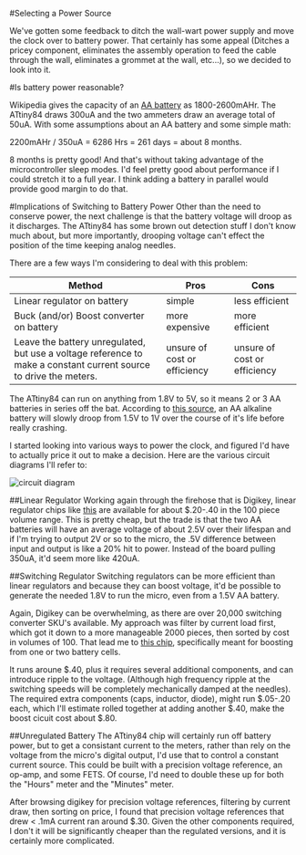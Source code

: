 #Selecting a Power Source

We've gotten some feedback to ditch the wall-wart power supply and move the clock over to battery power. That certainly has some appeal (Ditches a pricey component, eliminates the assembly operation to feed the cable through the wall, eliminates a grommet at the wall, etc...), so we decided to look into it.

#Is battery power reasonable?

Wikipedia gives the capacity of an [AA battery](http://en.wikipedia.org/wiki/AA_battery) as 1800-2600mAHr. The ATtiny84 draws 300uA and the two ammeters draw an average total of 50uA. With some assumptions about an AA battery and some simple math:

2200mAHr / 350uA = 6286 Hrs = 261 days = about 8 months.

8 months is pretty good! And that's without taking advantage of the microcontroller sleep modes. I'd feel pretty good about performance if I could stretch it to a full year. I think adding a battery in parallel would provide good margin to do that.

#Implications of Switching to Battery Power
Other than the need to conserve power, the next challenge is that the battery voltage will droop as it discharges. The ATtiny84 has some brown out detection stuff I don't know much about, but more importantly, drooping voltage can't effect the position of the time keeping analog needles.

There are a few ways I'm considering to deal with this problem:

|Method                                                                                                             | Pros                         | Cons                         |
|-------------------------------------------------------------------------------------------------------------------|------------------------------|------------------------------|
| Linear regulator on battery                                                                                       | simple                       | less efficient               |
| Buck (and/or) Boost converter on battery                                                                          | more expensive               | more efficient               |
| Leave the battery unregulated, but use a voltage reference to make a constant current source to drive the meters. | unsure of cost or efficiency | unsure of cost or efficiency |


The ATtiny84 can run on anything from 1.8V to 5V, so it means 2 or 3 AA batteries in series off the bat. According to [this source](http://www.powerstream.com/AA-tests.htm), an AA alkaline battery will slowly droop from 1.5V to 1V over the course of it's life before really crashing.

I started looking into various ways to power the clock, and figured I'd have to actually price it out to make a decision. Here are the various circuit diagrams I'll refer to:

![circuit diagram](https://raw.githubusercontent.com/awkwardengineer/Clock/master/Photos/Blog%20Post%20Material/board%20power%20estimates.png)



##Linear Regulator
Working again through the firehose that is Digikey, linear regulator chips like [this](http://www.ti.com/lit/ds/symlink/lp2951-33.pdf) are available for about $.20-.40 in the 100 piece volume range. This is pretty cheap, but the trade is that the two AA batteries will have an average voltage of about 2.5V over their lifespan and if I'm trying to output 2V or so to the micro, the .5V difference between input and output is like a 20% hit to power. Instead of the board pulling 350uA, it'd seem more like 420uA.

##Switching Regulator
Switching regulators can be more efficient than linear regulators and because they can boost voltage, it'd be possible to generate the needed 1.8V to run the micro, even from a 1.5V AA battery.

Again, Digikey can be overwhelming, as there are over 20,000 switching converter SKU's available. My approach was filter by current load first, which got it down to a more manageable 2000 pieces, then sorted by cost in volumes of 100. That lead me to [this chip](http://www.diodes.com/datasheets/AP3015_A.pdf), specifically meant for boosting from one or two battery cells.

It runs aroune $.40, plus it requires several additional components, and can introduce ripple to the voltage. (Although high frequency ripple at the switching speeds will be completely mechanically damped at the needles). The required extra components (caps, inductor, diode), might run $.05-.20 each, which I'll estimate rolled together at adding another $.40, make the boost cicuit cost about $.80.

##Unregulated Battery
The ATtiny84 chip will certainly run off battery power, but to get a consistant current to the meters, rather than rely on the voltage from the micro's digital output, I'd use that to control a constant current source. This could be built with a precision voltage reference, an op-amp, and some FETS. Of course, I'd need to double these up for both the "Hours" meter and the "Minutes" meter.

After browsing digikey for precision voltage references, filtering by current draw, then sorting on price, I found that precision voltage references that drew < .1mA current ran around $.30. Given the other components required, I don't it will be significantly cheaper than the regulated versions, and it is certainly more complicated. 
